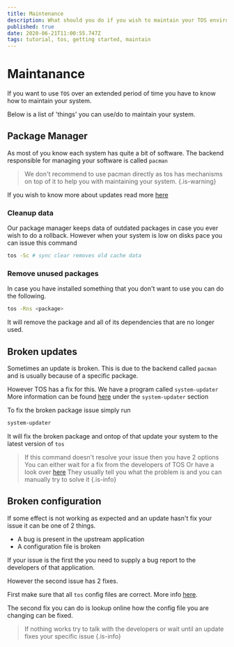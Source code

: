 ```yaml
---
title: Maintenance
description: What should you do if you wish to maintain your TOS environment
published: true
date: 2020-06-21T11:00:55.747Z
tags: tutorial, tos, getting started, maintain
---
```


# Maintanance

If you want to use `TOS` over an extended period of time you have to know how to maintain your system.

Below is a list of 'things' you can use/do to maintain your system.

## Package Manager

As most of you know each system has quite a bit of software.
The backend responsible for managing your software is called `pacman`

> We don't recommend to use pacman directly as tos has mechanisms on top of it to help you with maintaining your system.
{.is-warning}

If you wish to know more about updates read more [here](/Usage/update)

### Cleanup data

Our package manager keeps data of outdated packages in case you ever wish to do a rollback.
However when your system is low on disks pace you can issue this command

```bash
tos -Sc # sync clear removes old cache data
```

### Remove unused packages

In case you have installed something that you don't want to use you can do the following.

```bash
tos -Rns <package>
```

It will remove the package and all of its dependencies that are no longer used.

## Broken updates

Sometimes an update is broken.
This is due to the backend called `pacman` and is usually because of a specific package.

However TOS has a fix for this.
We have a program called `system-updater`
More information can be found [here](/user/update) under the `system-updater` section

To fix the broken package issue simply run 
```bash
system-updater
```

It will fix the broken package and ontop of that update your system to the latest version of `tos`

> If this command doesn't resolve your issue then you have 2 options
> You can either wait for a fix from the developers of TOS
> Or have a look over [here](https://www.archlinux.org/news/)
> They usually tell you what the problem is and you can manually try to solve it
{.is-info}

## Broken configuration

If some effect is not working as expected and an update hasn't fix your issue it can be one of 2 things.

- A bug is present in the upstream application
- A configuration file is broken

If your issue is the first the you need to supply a bug report to the developers of that application.

However the second issue has 2 fixes.

First make sure that all `tos` config files are correct. More info [here](/user/config).

The second fix you can do is lookup online how the config file you are changing can be fixed.

> If nothing works try to talk with the developers or wait until an update fixes your specific issue
{.is-info}

